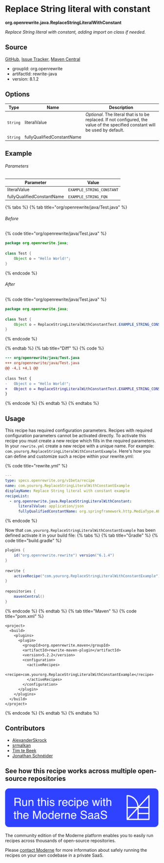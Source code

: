 # Replace String literal with constant

**org.openrewrite.java.ReplaceStringLiteralWithConstant**

_Replace String literal with constant, adding import on class if needed._

## Source

[GitHub](https://github.com/openrewrite/rewrite/blob/main/rewrite-java/src/main/java/org/openrewrite/java/ReplaceStringLiteralWithConstant.java), [Issue Tracker](https://github.com/openrewrite/rewrite/issues), [Maven Central](https://central.sonatype.com/artifact/org.openrewrite/rewrite-java/8.1.2/jar)

* groupId: org.openrewrite
* artifactId: rewrite-java
* version: 8.1.2

## Options

| Type | Name | Description |
| -- | -- | -- |
| `String` | literalValue | *Optional*. The literal that is to be replaced. If not configured, the value of the specified constant will be used by default. |
| `String` | fullyQualifiedConstantName |  |

## Example

###### Parameters
| Parameter | Value |
| -- | -- |
|literalValue|`EXAMPLE_STRING_CONSTANT`|
|fullyQualifiedConstantName|`EXAMPLE_STRING_FQN`|


{% tabs %}
{% tab title="org/openrewrite/java/Test.java" %}

###### Before
{% code title="org/openrewrite/java/Test.java" %}
```java
package org.openrewrite.java;

class Test {
    Object o = "Hello World!";
}
```
{% endcode %}

###### After
{% code title="org/openrewrite/java/Test.java" %}
```java
package org.openrewrite.java;

class Test {
    Object o = ReplaceStringLiteralWithConstantTest.EXAMPLE_STRING_CONSTANT;
}
```
{% endcode %}

{% endtab %}
{% tab title="Diff" %}
{% code %}
```diff
--- org/openrewrite/java/Test.java
+++ org/openrewrite/java/Test.java
@@ -4,1 +4,1 @@

class Test {
-   Object o = "Hello World!";
+   Object o = ReplaceStringLiteralWithConstantTest.EXAMPLE_STRING_CONSTANT;
}
```
{% endcode %}
{% endtab %}
{% endtabs %}


## Usage

This recipe has required configuration parameters. Recipes with required configuration parameters cannot be activated directly. To activate this recipe you must create a new recipe which fills in the required parameters. In your `rewrite.yml` create a new recipe with a unique name. For example: `com.yourorg.ReplaceStringLiteralWithConstantExample`.
Here's how you can define and customize such a recipe within your rewrite.yml:

{% code title="rewrite.yml" %}
```yaml
---
type: specs.openrewrite.org/v1beta/recipe
name: com.yourorg.ReplaceStringLiteralWithConstantExample
displayName: Replace String literal with constant example
recipeList:
  - org.openrewrite.java.ReplaceStringLiteralWithConstant:
      literalValue: application/json
      fullyQualifiedConstantName: org.springframework.http.MediaType.APPLICATION_JSON_VALUE
```
{% endcode %}

Now that `com.yourorg.ReplaceStringLiteralWithConstantExample` has been defined activate it in your build file:
{% tabs %}
{% tab title="Gradle" %}
{% code title="build.gradle" %}
```groovy
plugins {
    id("org.openrewrite.rewrite") version("6.1.4")
}

rewrite {
    activeRecipe("com.yourorg.ReplaceStringLiteralWithConstantExample")
}

repositories {
    mavenCentral()
}
```
{% endcode %}
{% endtab %}
{% tab title="Maven" %}
{% code title="pom.xml" %}
```markup
<project>
  <build>
    <plugins>
      <plugin>
        <groupId>org.openrewrite.maven</groupId>
        <artifactId>rewrite-maven-plugin</artifactId>
        <version>5.2.2</version>
        <configuration>
          <activeRecipes>
            <recipe>com.yourorg.ReplaceStringLiteralWithConstantExample</recipe>
          </activeRecipes>
        </configuration>
      </plugin>
    </plugins>
  </build>
</project>
```
{% endcode %}
{% endtab %}
{% endtabs %}

## Contributors
* [AlexanderSkrock](alexanderskrock@gmx.de)
* [srmalkan](smitmalkan99@gmail.com)
* [Tim te Beek](tim@moderne.io)
* [Jonathan Schnéider](jkschneider@gmail.com)


## See how this recipe works across multiple open-source repositories

[![Moderne Link Image](/.gitbook/assets/ModerneRecipeButton.png)](https://app.moderne.io/recipes/org.openrewrite.java.ReplaceStringLiteralWithConstant)

The community edition of the Moderne platform enables you to easily run recipes across thousands of open-source repositories.

Please [contact Moderne](https://moderne.io/product) for more information about safely running the recipes on your own codebase in a private SaaS.
